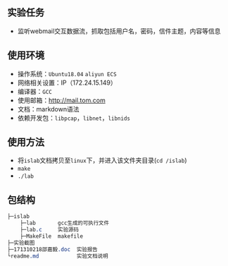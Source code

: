## 实验任务

* 监听webmail交互数据流，抓取包括用户名，密码，信件主题，内容等信息



## 使用环境

* 操作系统：`Ubuntu18.04`	`aliyun ECS`
* 网络相关设置：IP（172.24.15.149）
* 编译器：`GCC`
* 使用邮箱：http://mail.tom.com
* 文档：markdown语法
* 依赖开发包：`libpcap`，`libnet`，`libnids`



## 使用方法

* 将`islab`文档拷贝至`linux`下，并进入该文件夹目录(`cd /islab`)
* `make`
* `./lab`



## 包结构

```css
├─islab
	├─lab		gcc生成的可执行文件
	├─lab.c		实验源码
	├─MakeFile	makefile
├─实验截图			   
├─171310218邵嘉毅.doc	实验报告
└readme.md			  实验文档说明			  
```